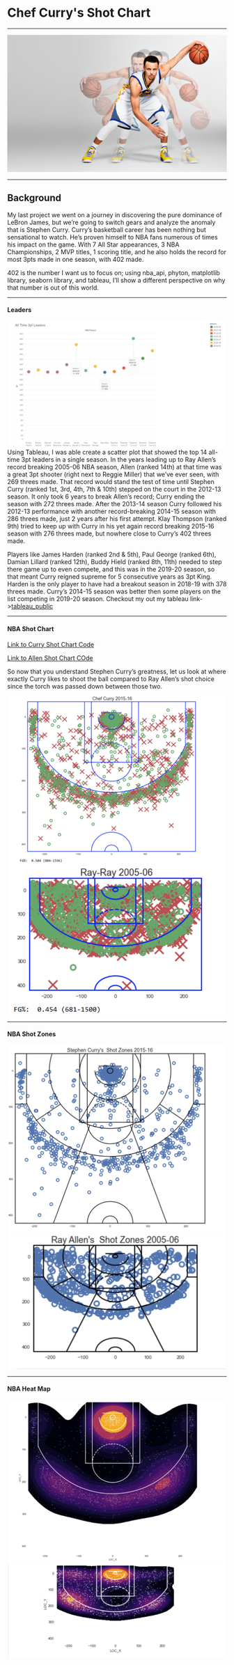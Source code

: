 # Chef Curry's Shot Chart

---


![Curry](Images/Curry_pic_2.jpg)


---

## Background

My last project we went on a journey in discovering the pure dominance of LeBron James, but we’re going to switch gears and analyze the anomaly that is Stephen Curry.  Curry’s basketball career has been nothing but sensational to watch. He’s proven himself to NBA fans numerous of times his impact on the game. With 7 All Star appearances, 3 NBA Championships, 2 MVP titles, 1 scoring title, and he also holds the record for most 3pts made in one season, with 402 made. 

402 is the number I want us to focus on; using nba_api, phyton, matplotlib library, seaborn library, and tableau, I’ll show a different perspective on why that number is out of this world. 

---

#### Leaders

![Curry](Images/3pt_leaders.PNG)
Using Tableau, I was able create a scatter plot that showed the top 14 all-time 3pt leaders in a single season.  In the years leading up to Ray Allen’s record breaking 2005-06 NBA season, Allen (ranked 14th) at that time was a great 3pt shooter (right next to Reggie Miller) that we’ve ever seen, with 269 threes made.  That record would stand the test of time until Stephen Curry (ranked 1st, 3rd, 4th, 7th & 10th) stepped on the court in the 2012-13 season. It only took 6 years to break Allen’s record; Curry ending the season with 272 threes made. After the 2013-14 season Curry followed his 2012-13 performance with another record-breaking 2014-15 season with 286 threes made, just 2 years after his first attempt. Klay Thompson (ranked 9th) tried to keep up with Curry in his yet again record breaking 2015-16 season with 276 threes made, but nowhere close to Curry’s 402 threes made.


Players like James Harden (ranked 2nd & 5th), Paul George (ranked 6th), Damian Lillard (ranked 12th), Buddy Hield (ranked 8th, 11th) needed to step there game up to even compete, and this was in the 2019-20 season, so that meant Curry reigned supreme for 5 consecutive years as 3pt King. Harden is the only player to have had a breakout season in 2018-19 with 378 threes made. Curry’s 2014-15 season was better then some players on the list competing in 2019-20 season.  Checkout my out my tableau link->[tableau_public](https://public.tableau.com/profile/nicholas.olumese#!/vizhome/AllTime3ptLeadersNBA/Sheet1?publish=yes)


---

#### NBA Shot Chart

 [Link to Curry Shot Chart Code ](Curry_shot_chart.ipynb)
 
 [Link to Allen Shot Chart COde](Curry_shot_chart.ipynb)

So now that you understand Stephen Curry’s greatness, let us look at where exactly Curry likes to shoot the ball compared to Ray Allen’s shot choice since the torch was passed down between those two. 


<img src="Images/Curry_Shot_Chart.PNG" width ="800" />  <img src="Images/Allen_Shot_Chart.PNG" /> 

---

#### NBA Shot Zones

<img src="Images/Curry_Shot_Zones.PNG" width ="800" />  <img src="Images/Allen_Shot_Zones.PNG" />

---

#### NBA Heat Map


<img src="Images/Curry_Heat_Map.PNG" width ="800" />  <img src="Images/Allen_Heat_Map.PNG" />




